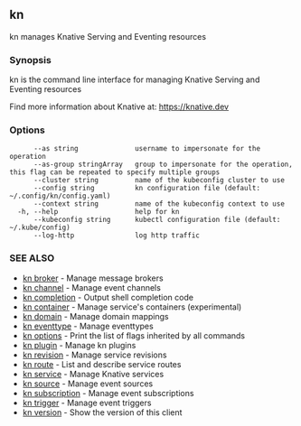 ## kn

kn manages Knative Serving and Eventing resources

### Synopsis

kn is the command line interface for managing Knative Serving and Eventing resources

Find more information about Knative at: https://knative.dev

### Options

```
      --as string              username to impersonate for the operation
      --as-group stringArray   group to impersonate for the operation, this flag can be repeated to specify multiple groups
      --cluster string         name of the kubeconfig cluster to use
      --config string          kn configuration file (default: ~/.config/kn/config.yaml)
      --context string         name of the kubeconfig context to use
  -h, --help                   help for kn
      --kubeconfig string      kubectl configuration file (default: ~/.kube/config)
      --log-http               log http traffic
```

### SEE ALSO

* [kn broker](kn_broker.md)	 - Manage message brokers
* [kn channel](kn_channel.md)	 - Manage event channels
* [kn completion](kn_completion.md)	 - Output shell completion code
* [kn container](kn_container.md)	 - Manage service's containers (experimental)
* [kn domain](kn_domain.md)	 - Manage domain mappings
* [kn eventtype](kn_eventtype.md)	 - Manage eventtypes
* [kn options](kn_options.md)	 - Print the list of flags inherited by all commands
* [kn plugin](kn_plugin.md)	 - Manage kn plugins
* [kn revision](kn_revision.md)	 - Manage service revisions
* [kn route](kn_route.md)	 - List and describe service routes
* [kn service](kn_service.md)	 - Manage Knative services
* [kn source](kn_source.md)	 - Manage event sources
* [kn subscription](kn_subscription.md)	 - Manage event subscriptions
* [kn trigger](kn_trigger.md)	 - Manage event triggers
* [kn version](kn_version.md)	 - Show the version of this client


